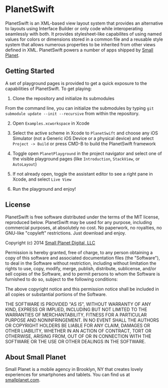 # PlanetSwift

PlanetSwift is an XML-based view layout system that provides an alternative to layouts using Interface Builder or only code while interoperating seamlessly with both. It provides stylesheet-like capabilites of using named values for colors or dimensions stored in a common file and a reusable style system that allows numerous properties to be inherited from other views defined in XML. PlanetSwift powers a number of apps shipped by [Small Planet](http://smallplanet.com).

## Getting Started

A set of playground pages is provided to get a quick exposure to the capabilities of PlanetSwift. To get playing:

1. Clone the repository and initialize its submodules

From the command line, you can initialize the submodules by typing `git submodule update --init --recursive` from within the repository.

2. Open `Examples.xcworkspace` in Xcode

3. Select the active scheme in Xcode to `PlanetSwift` and choose any iOS Simulator (not a Generic iOS Device or a physical device) and select `Project -> Build` or press CMD-B to build the PlanetSwift framework

4. Toggle open `PlanetPlayground` in the project navigator and select one of the visible playground pages (like `Introduction`, `StackView`, or `AutoLayout`)

5. If not already open, toggle the assistant editor to see a right pane in Xcode, and select `Live View` 

6. Run the playground and enjoy!

## License

PlanetSwift is free software distributed under the terms of the MIT license, reproduced below. PlanetSwift may be used for any purpose, including commercial purposes, at absolutely no cost. No paperwork, no royalties, no GNU-like "copyleft" restrictions. Just download and enjoy.

Copyright (c) 2014 [Small Planet Digital, LLC](http://smallplanet.com)

Permission is hereby granted, free of charge, to any person obtaining a copy of this software and associated documentation files (the "Software"), to deal in the Software without restriction, including without limitation the rights to use, copy, modify, merge, publish, distribute, sublicense, and/or sell copies of the Software, and to permit persons to whom the Software is furnished to do so, subject to the following conditions:

The above copyright notice and this permission notice shall be included in all copies or substantial portions of the Software.

THE SOFTWARE IS PROVIDED "AS IS", WITHOUT WARRANTY OF ANY KIND, EXPRESS OR IMPLIED, INCLUDING BUT NOT LIMITED TO THE WARRANTIES OF MERCHANTABILITY, FITNESS FOR A PARTICULAR PURPOSE AND NONINFRINGEMENT. IN NO EVENT SHALL THE AUTHORS OR COPYRIGHT HOLDERS BE LIABLE FOR ANY CLAIM, DAMAGES OR OTHER LIABILITY, WHETHER IN AN ACTION OF CONTRACT, TORT OR OTHERWISE, ARISING FROM, OUT OF OR IN CONNECTION WITH THE SOFTWARE OR THE USE OR OTHER DEALINGS IN THE SOFTWARE.

## About Small Planet

Small Planet is a mobile agency in Brooklyn, NY that creates lovely experiences for smartphones and tablets. You can find us at [smallplanet.com](http://smallplanet.com). 
